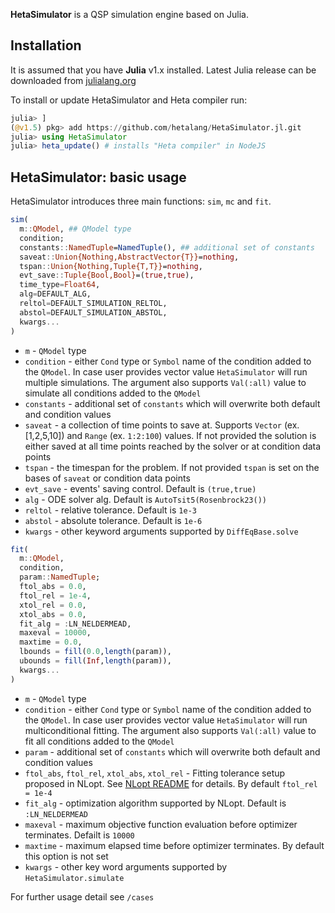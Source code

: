 **HetaSimulator** is a QSP simulation engine based on Julia.


## Installation

It is assumed that you have **Julia** v1.x installed. Latest Julia release can be downloaded from [julialang.org](https://julialang.org/downloads/)

To install or update HetaSimulator and Heta compiler run:

```julia
julia> ]
(@v1.5) pkg> add https://github.com/hetalang/HetaSimulator.jl.git
julia> using HetaSimulator
julia> heta_update() # installs "Heta compiler" in NodeJS
```

## HetaSimulator: basic usage

HetaSimulator introduces three main functions: `sim`, `mc` and `fit`. 

```julia
sim(
  m::QModel, ## QModel type 
  condition;
  constants::NamedTuple=NamedTuple(), ## additional set of constants
  saveat::Union{Nothing,AbstractVector{T}}=nothing, 
  tspan::Union{Nothing,Tuple{T,T}}=nothing,
  evt_save::Tuple{Bool,Bool}=(true,true), 
  time_type=Float64,
  alg=DEFAULT_ALG, 
  reltol=DEFAULT_SIMULATION_RELTOL, 
  abstol=DEFAULT_SIMULATION_ABSTOL, 
  kwargs...
)
```
- `m` - `QModel` type
- `condition` - either `Cond` type or `Symbol` name of the condition added to the `QModel`. In case user provides vector value `HetaSimulator` will run multiple simulations. The argument also supports `Val(:all)` value to simulate all conditions added to the `QModel`
- `constants` - additional set of `constants` which will overwrite both default and condition values
- `saveat` - a collection of time points to save at. Supports `Vector` (ex. [1,2,5,10]) and `Range` (ex. `1:2:100`) values. If not provided the solution is either saved at all time points reached by the solver or at condition data points
- `tspan` - the timespan for the problem. If not provided `tspan` is set on the bases of `saveat` or condition data points
- `evt_save` - events' saving control. Default is `(true,true)`
- `alg` - ODE solver alg. Default is `AutoTsit5(Rosenbrock23())`
- `reltol` - relative tolerance. Default is `1e-3`
- `abstol` - absolute tolerance. Default is `1e-6`
- `kwargs` - other keyword arguments supported by `DiffEqBase.solve`


```julia
fit(
  m::QModel,
  condition,
  param::NamedTuple;
  ftol_abs = 0.0,
  ftol_rel = 1e-4, 
  xtol_rel = 0.0,
  xtol_abs = 0.0, 
  fit_alg = :LN_NELDERMEAD,
  maxeval = 10000,
  maxtime = 0.0,
  lbounds = fill(0.0,length(param)),
  ubounds = fill(Inf,length(param)),
  kwargs...
)
```
- `m` - `QModel` type
- `condition` - either `Cond` type or `Symbol` name of the condition added to the `QModel`. In case user provides vector value `HetaSimulator` will run multiconditional fitting. The argument also supports `Val(:all)` value to fit all conditions added to the `QModel`
- `param` - additional set of `constants` which will overwrite both default and condition values
- `ftol_abs`, `ftol_rel`, `xtol_abs`, `xtol_rel` - Fitting tolerance setup proposed in NLopt. See [NLopt README](https://github.com/JuliaOpt/NLopt.jl) for details. By default `ftol_rel = 1e-4`
- `fit_alg` - optimization algorithm supported by NLopt. Default is `:LN_NELDERMEAD`
- `maxeval` - maximum objective function evaluation before optimizer terminates. Defailt is `10000`
- `maxtime` - maximum elapsed time before optimizer terminates. By default this option is not set
- `kwargs` - other key word arguments supported by `HetaSimulator.simulate` 
 
For further usage detail see `/cases` 